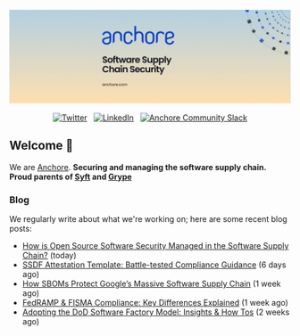 <p align="center">
  <a href="https://anchore.com" target="_blank"><img src="https://raw.githubusercontent.com/anchore/.github/main/.github/banner.jpg"></a>
</p>
<p align="center">
  &nbsp;<a href="https://twitter.com/anchore" target="_blank"><img alt="Twitter" src="https://img.shields.io/badge/Twitter-303030?style=for-the-badge&logo=x&logoColor=%23ffffff"></a>&nbsp;
  &nbsp;<a href="https://www.linkedin.com/company/anchore" target="_blank"><img alt="LinkedIn" src="https://img.shields.io/badge/LinkedIn-1667be?style=for-the-badge&logo=linkedin&logoColor=%23ffffff"></a>&nbsp;
  &nbsp;<a href="https://anchore.com/slack" target="_blank"><img alt="Anchore Community Slack" src="https://img.shields.io/badge/Slack-4A154B?style=for-the-badge&logo=slack&logoColor=white"></a>&nbsp;
</p>

## Welcome 👋

We are [Anchore](https://anchore.com/).
**Securing and managing the software supply chain. Proud parents of [Syft](https://github.com/anchore/syft) and [Grype](https://github.com/anchore/grype)**

### Blog 

We regularly write about what we're working on; here are some recent blog posts:


- [How is Open Source Software Security Managed in the Software Supply Chain?](https://anchore.com/blog/open-source-software-security-in-software-supply-chain/) (today)
- [SSDF Attestation Template: Battle-tested Compliance Guidance](https://anchore.com/blog/announcing-ssdf-attestation-template/) (6 days ago)
- [How SBOMs Protect Google’s Massive Software Supply Chain](https://anchore.com/webinars/how-sboms-protect-googles-massive-software-supply-chain/) (1 week ago)
- [FedRAMP &amp; FISMA Compliance: Key Differences Explained](https://anchore.com/blog/fedramp-vs-fisma/) (1 week ago)
- [Adopting the DoD Software Factory Model: Insights &amp; How Tos](https://anchore.com/webinars/adopting-the-dod-software-factory-model-insights-how-tos/) (2 weeks ago)

